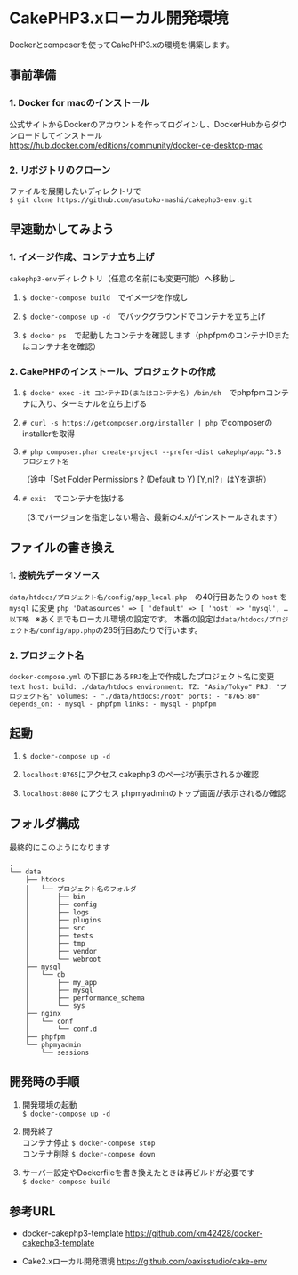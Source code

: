 # CakePHP3.xローカル開発環境

Dockerとcomposerを使ってCakePHP3.xの環境を構築します。

## 事前準備

### 1. Docker for macのインストール

公式サイトからDockerのアカウントを作ってログインし、DockerHubからダウンロードしてインストール  
https://hub.docker.com/editions/community/docker-ce-desktop-mac

### 2. リポジトリのクローン

ファイルを展開したいディレクトリで  
`$ git clone https://github.com/asutoko-mashi/cakephp3-env.git`

## 早速動かしてみよう

### 1. イメージ作成、コンテナ立ち上げ

`cakephp3-env`ディレクトリ（任意の名前にも変更可能）へ移動し
1. `$ docker-compose build`　でイメージを作成し

2. `$ docker-compose up -d`　でバックグラウンドでコンテナを立ち上げ

3. `$ docker ps`　で起動したコンテナを確認します（phpfpmのコンテナIDまたはコンテナ名を確認）

### 2. CakePHPのインストール、プロジェクトの作成
1. `$ docker exec -it コンテナID(またはコンテナ名) /bin/sh`　でphpfpmコンテナに入り、ターミナルを立ち上げる

2. `# curl -s https://getcomposer.org/installer | php` でcomposerのinstallerを取得

3. `# php composer.phar create-project --prefer-dist cakephp/app:^3.8 プロジェクト名`

    （途中「Set Folder Permissions ? (Default to Y) [Y,n]?」はYを選択）

4. `# exit`　でコンテナを抜ける

    （3.でバージョンを指定しない場合、最新の4.xがインストールされます）

## ファイルの書き換え

### 1. 接続先データソース

`data/htdocs/プロジェクト名/config/app_local.php`　の40行目あたりの `host` を `mysql` に変更
    ```php
    'Datasources' => [
        'default' => [
            'host' => 'mysql',
      …以下略
    ```
    ※あくまでもローカル環境の設定です。
    本番の設定は`data/htdocs/プロジェクト名/config/app.php`の265行目あたりで行います。


### 2. プロジェクト名

`docker-compose.yml` の下部にある`PRJ`を上で作成したプロジェクト名に変更
    ```text
    host:
      build: ./data/htdocs
      environment:
        TZ: "Asia/Tokyo"
        PRJ: "プロジェクト名"
      volumes:
        - "./data/htdocs:/root"
      ports:
        - "8765:80"
      depends_on:
        - mysql
        - phpfpm
      links:
        - mysql
        - phpfpm
      ```


## 起動

1. `$ docker-compose up -d`

2. `localhost:8765`にアクセス cakephp3 のページが表示されるか確認

3. `localhost:8080` にアクセス phpmyadminのトップ画面が表示されるか確認


## フォルダ構成

最終的にこのようになります

```text
.
└── data
    ├── htdocs
    │   └── プロジェクト名のフォルダ
    │       ├── bin
    │       ├── config
    │       ├── logs
    │       ├── plugins
    │       ├── src
    │       ├── tests
    │       ├── tmp
    │       ├── vendor
    │       └── webroot
    ├── mysql
    │   └── db
    │       ├── my_app
    │       ├── mysql
    │       ├── performance_schema
    │       └── sys
    ├── nginx
    │   └── conf
    │       └── conf.d
    ├── phpfpm
    └── phpmyadmin
        └── sessions
```

## 開発時の手順

1. 開発環境の起動  
  `$ docker-compose up -d`

2. 開発終了  
  コンテナ停止 `$ docker-compose stop`  
  コンテナ削除 `$ docker-compose down`

3. サーバー設定やDockerfileを書き換えたときは再ビルドが必要です  
  `$ docker-compose build`


## 参考URL

- docker-cakephp3-template
   https://github.com/km42428/docker-cakephp3-template

- Cake2.xローカル開発環境
   https://github.com/oaxisstudio/cake-env